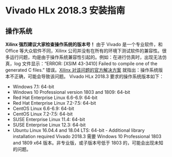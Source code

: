 # Vivado HLx 2018.3 安装指南
## 操作系统
**Xilinx 强烈建议大家检查操作系统的版本号！**
由于 Vivado 是一个专业软件，和 Office 等大众软件不同，Xilinx 公司并没有在所有的环境下测试软件的兼容性。很多运行问题，均是由于操作系统兼容性引起的。例如：在进行仿真时，出现无法仿真，log 文件显示：“ERROR: [XSIM 43-3410] Failed to compile one of the generated C files.” 错误。[Xilinx 对该问题的官方解决方案](https://forums.xilinx.com/t5/Simulation-and-Verification/ERROR-XSIM-43-3410-Failed-to-compile-one-of-the-generated-C/td-p/713272) 就指出：操作系统版本不正确，可能会导致该问题。
Vivado HLx 2018.3 要求的操作系统版本如下：
- Windows 7.1: 64-bit
- Windows 10 Professional version 1803 and 1809: 64-bit
- Red Hat Enterprise Linux 6.6-6.9: 64-bit
- Red Hat Enterprise Linux 7.2-7.5: 64-bit
- CentOS Linux 6.6-6.9: 64-bit
- CentOS Linux 7.2-7.5: 64-bit
- SUSE Enterprise Linux 11.4: 64-bit
- SUSE Enterprise Linux 12.3: 64-bit
- Ubuntu Linux 16.04.4 and 18.04 LTS: 64-bit - Additional library installation required
Vivado 2018.3 需要 Windows 10 Professional 1803 and 1809 x64 版本。非专业版，或子版本号低于 1803 的，可能会出现未知的问题。
